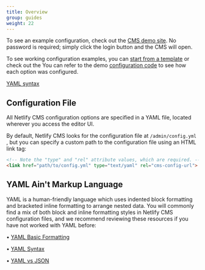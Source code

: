 ```yaml
---
title: Overview
group: guides
weight: 22
---
```

To see an example configuration, check out the [CMS demo site](https://cms-demo.netlify.com). No password is required; simply click the login button and the CMS will open.

To see working configuration examples, you can [start from a template](../start-with-a-template) or check out the [](https://cms-demo.netlify.com) You can refer to the demo [configuration code](https://github.com/netlify/netlify-cms/blob/master/dev-test/config.yml) to see how each option was configured.

[YAML syntax](https://en.wikipedia.org/wiki/YAML#Basic_components)





## Configuration File

All Netlify CMS configuration options are specified in a YAML file, located wherever you access the editor UI. 

By default, Netlify CMS looks for the configuration file at `/admin/config.yml` , but you can specify a custom path to the configuration file using an HTML link tag:

```html
<!-- Note the "type" and "rel" attribute values, which are required. -->
<link href="path/to/config.yml" type="text/yaml" rel="cms-config-url">
```

## YAML Ain't Markup Language

YAML is a human-friendly language which uses indented block formatting and bracketed inline formatting to arrange nested data. You will commonly find a mix of both block and inline formatting styles in Netlify CMS configuration files, and we recommend reviewing these resources if you have not worked with YAML before:

• [YAML Basic Formatting](https://en.wikipedia.org/wiki/YAML#Basic_components)

• [](https://en.wikipedia.org/wiki/YAML#Syntax)[YAML Syntax](https://en.wikipedia.org/wiki/YAML#Syntax)

• [YAML vs JSON](https://en.wikipedia.org/wiki/YAML#Comparison_with_JSON)